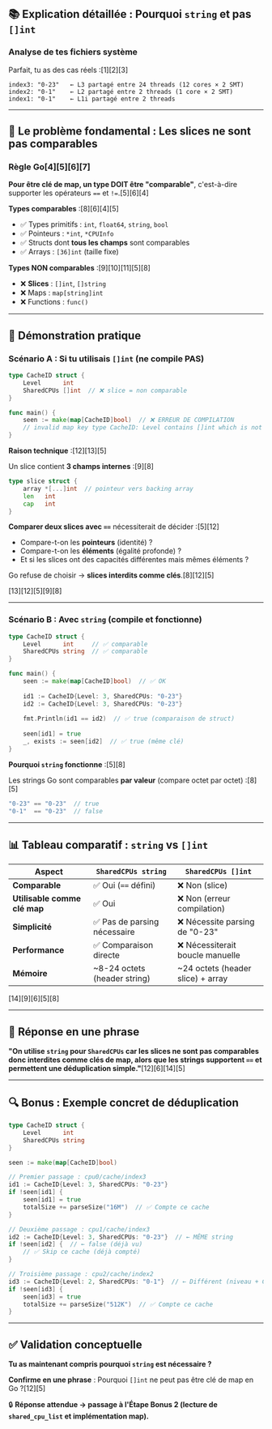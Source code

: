 ## 📚 Explication détaillée : Pourquoi `string` et pas `[]int`

### Analyse de tes fichiers système

Parfait, tu as des cas réels  :[1][2][3]

```
index3: "0-23"   ← L3 partagé entre 24 threads (12 cores × 2 SMT)
index2: "0-1"    ← L2 partagé entre 2 threads (1 core × 2 SMT)
index1: "0-1"    ← L1i partagé entre 2 threads
```

***

## 🔴 Le problème fondamental : Les slices ne sont pas comparables

### Règle Go[4][5][6][7]

**Pour être clé de map, un type DOIT être "comparable"**, c'est-à-dire supporter les opérateurs `==` et `!=`.[5][6][4]

**Types comparables**  :[8][6][4][5]
- ✅ Types primitifs : `int`, `float64`, `string`, `bool`
- ✅ Pointeurs : `*int`, `*CPUInfo`
- ✅ Structs dont **tous les champs** sont comparables
- ✅ Arrays : `[36]int` (taille fixe)

**Types NON comparables**  :[9][10][11][5][8]
- ❌ **Slices** : `[]int`, `[]string`
- ❌ Maps : `map[string]int`
- ❌ Functions : `func()`

***

## 🧪 Démonstration pratique

### Scénario A : Si tu utilisais `[]int` (ne compile PAS)

```go
type CacheID struct {
    Level      int
    SharedCPUs []int  // ❌ slice = non comparable
}

func main() {
    seen := make(map[CacheID]bool)  // ❌ ERREUR DE COMPILATION
    // invalid map key type CacheID: Level contains []int which is not comparable
}
```


**Raison technique**  :[12][13][5]

Un slice contient **3 champs internes**  :[9][8]
```go
type slice struct {
    array *[...]int  // pointeur vers backing array
    len   int
    cap   int
}
```

**Comparer deux slices avec `==`** nécessiterait de décider  :[5][12]
- Compare-t-on les **pointeurs** (identité) ?
- Compare-t-on les **éléments** (égalité profonde) ?
- Et si les slices ont des capacités différentes mais mêmes éléments ?

Go refuse de choisir → **slices interdits comme clés**.[8][12][5]

[13][12][5][9][8]

---

### Scénario B : Avec `string` (compile et fonctionne)

```go
type CacheID struct {
    Level      int     // ✅ comparable
    SharedCPUs string  // ✅ comparable
}

func main() {
    seen := make(map[CacheID]bool)  // ✅ OK
    
    id1 := CacheID{Level: 3, SharedCPUs: "0-23"}
    id2 := CacheID{Level: 3, SharedCPUs: "0-23"}
    
    fmt.Println(id1 == id2)  // ✅ true (comparaison de struct)
    
    seen[id1] = true
    _, exists := seen[id2]  // ✅ true (même clé)
}
```


**Pourquoi `string` fonctionne**  :[5][8]

Les strings Go sont comparables **par valeur** (compare octet par octet)  :[8][5]
```go
"0-23" == "0-23"  // true
"0-1"  == "0-23"  // false
```


***

## 📊 Tableau comparatif : `string` vs `[]int`

| Aspect | `SharedCPUs string` | `SharedCPUs []int` |
|--------|---------------------|-------------------|
| **Comparable** | ✅ Oui (`==` défini) | ❌ Non (slice) |
| **Utilisable comme clé map** | ✅ Oui | ❌ Non (erreur compilation) |
| **Simplicité** | ✅ Pas de parsing nécessaire | ❌ Nécessite parsing de "0-23" |
| **Performance** | ✅ Comparaison directe | ❌ Nécessiterait boucle manuelle |
| **Mémoire** | ~8-24 octets (header string) | ~24 octets (header slice) + array |

[14][9][6][5][8]

***

## 🎯 Réponse en une phrase

**"On utilise `string` pour `SharedCPUs` car les slices ne sont pas comparables donc interdites comme clés de map, alors que les strings supportent `==` et permettent une déduplication simple."**[12][6][14][5]

---

## 🔍 Bonus : Exemple concret de déduplication

```go
type CacheID struct {
    Level      int
    SharedCPUs string
}

seen := make(map[CacheID]bool)

// Premier passage : cpu0/cache/index3
id1 := CacheID{Level: 3, SharedCPUs: "0-23"}
if !seen[id1] {
    seen[id1] = true
    totalSize += parseSize("16M")  // ✅ Compte ce cache
}

// Deuxième passage : cpu1/cache/index3
id2 := CacheID{Level: 3, SharedCPUs: "0-23"}  // ← MÊME string
if !seen[id2] {  // ← false (déjà vu)
    // ✅ Skip ce cache (déjà compté)
}

// Troisième passage : cpu2/cache/index2
id3 := CacheID{Level: 2, SharedCPUs: "0-1"}  // ← Différent (niveau + CPUs)
if !seen[id3] {
    seen[id3] = true
    totalSize += parseSize("512K")  // ✅ Compte ce cache
}
```


***

## ✅ Validation conceptuelle

**Tu as maintenant compris pourquoi `string` est nécessaire ?**

**Confirme en une phrase** : Pourquoi `[]int` ne peut pas être clé de map en Go ?[12][5]

🔒 **Réponse attendue → passage à l'Étape Bonus 2 (lecture de `shared_cpu_list` et implémentation map).**
